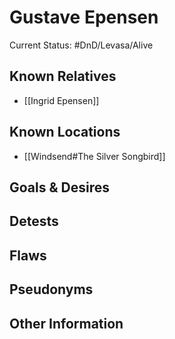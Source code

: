 # Gustave Epensen
Current Status: #DnD/Levasa/Alive 
## Known Relatives
- [[Ingrid Epensen]]

## Known Locations
- [[Windsend#The Silver Songbird]]

## Goals & Desires

## Detests

## Flaws

## Pseudonyms

## Other Information